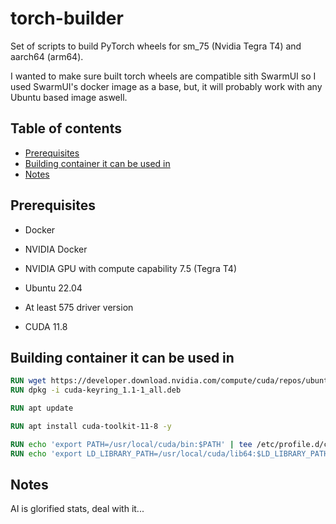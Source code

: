# torch-builder

Set of scripts to build PyTorch wheels for sm_75 (Nvidia Tegra T4) and aarch64 (arm64).

I wanted to make sure built torch wheels are compatible sith SwarmUI so I used SwarmUI's docker image as a base, but, it will probably work with any Ubuntu based image aswell.

## Table of contents

<!-- vim-markdown-toc GFM -->

* [Prerequisites](#prerequisites)
* [Building container it can be used in](#building-container-it-can-be-used-in)
* [Notes](#notes)

<!-- vim-markdown-toc -->

## Prerequisites

- Docker

- NVIDIA Docker

- NVIDIA GPU with compute capability 7.5 (Tegra T4)

- Ubuntu 22.04

- At least 575 driver version

- CUDA 11.8

## Building container it can be used in

```dockerfile
RUN wget https://developer.download.nvidia.com/compute/cuda/repos/ubuntu2204/sbsa/cuda-keyring_1.1-1_all.deb
RUN dpkg -i cuda-keyring_1.1-1_all.deb

RUN apt update

RUN apt install cuda-toolkit-11-8 -y

RUN echo 'export PATH=/usr/local/cuda/bin:$PATH' | tee /etc/profile.d/cuda.sh
RUN echo 'export LD_LIBRARY_PATH=/usr/local/cuda/lib64:$LD_LIBRARY_PATH' | tee -a /etc/profile.d/cuda.sh
```

## Notes

AI is glorified stats, deal with it... 
